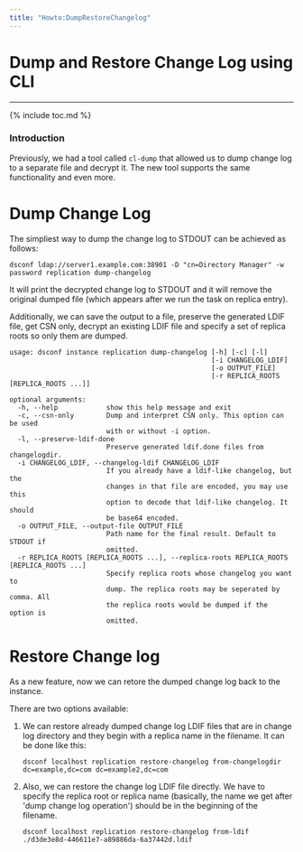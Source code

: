 ```yaml
---
title: "Howto:DumpRestoreChangelog"
---
```


# Dump and Restore Change Log using CLI
------------------------

{% include toc.md %}

### Introduction

Previously, we had a tool called `cl-dump` that allowed us to dump change log to a separate file and decrypt it.
The new tool supports the same functionality and even more.

Dump Change Log
===============

The simpliest way to dump the change log to STDOUT can be achieved as follows:

    dsconf ldap://server1.example.com:38901 -D "cn=Directory Manager" -w password replication dump-changelog

It will print the decrypted change log to STDOUT and it will remove the original dumped file (which appears after we run the task on replica entry).

Additionally, we can save the output to a file, preserve the generated LDIF file, get CSN only, decrypt an existing LDIF file and specify a set of replica roots so only them are dumped.

    usage: dsconf instance replication dump-changelog [-h] [-c] [-l]
                                                      [-i CHANGELOG_LDIF]
                                                      [-o OUTPUT_FILE]
                                                      [-r REPLICA_ROOTS [REPLICA_ROOTS ...]]

    optional arguments:
      -h, --help            show this help message and exit
      -c, --csn-only        Dump and interpret CSN only. This option can be used
                            with or without -i option.
      -l, --preserve-ldif-done
                            Preserve generated ldif.done files from changelogdir.
      -i CHANGELOG_LDIF, --changelog-ldif CHANGELOG_LDIF
                            If you already have a ldif-like changelog, but the
                            changes in that file are encoded, you may use this
                            option to decode that ldif-like changelog. It should
                            be base64 encoded.
      -o OUTPUT_FILE, --output-file OUTPUT_FILE
                            Path name for the final result. Default to STDOUT if
                            omitted.
      -r REPLICA_ROOTS [REPLICA_ROOTS ...], --replica-roots REPLICA_ROOTS [REPLICA_ROOTS ...]
                            Specify replica roots whose changelog you want to
                            dump. The replica roots may be seperated by comma. All
                            the replica roots would be dumped if the option is
                            omitted.


Restore Change log
==================

As a new feature, now we can retore the dumped change log back to the instance.

There are two options available:

1. We can restore already dumped change log LDIF files that are in change log directory and they begin with a replica name in the filename.
   It can be done like this:

       dsconf localhost replication restore-changelog from-changelogdir dc=example,dc=com dc=example2,dc=com

2. Also, we can restore the change log LDIF file directly. We have to specify the replica root or replica name (basically, the name we get after 'dump change log operation') should be in the beginning of the filename.

       dsconf localhost replication restore-changelog from-ldif ./d3de3e8d-446611e7-a89886da-6a37442d.ldif


